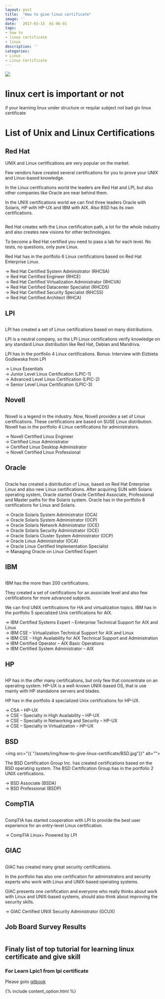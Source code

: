 ```yaml
---
layout: post
title:  "How to give linux certificate"
image: ''
date:   2017-03-15  01-06-01
tags:
- how to
- linux certificate
- linux
description: ''
categories:
- Linux
- Linux Certificate  
---
```



<img src="{{ site.url }}/assets/img/how-to-give-linux-certificate/Linux-Certifications.jpg">

# linux cert is important or not

if your learning linux under structure or reqular subject not bad giv linux certificate

# List of Unix and Linux Certifications

## Red Hat
UNIX and Linux certifications are very popular on the market.

Few vendors have created several certifications for you to prove your UNIX and Linux-based knowledge.

In the Linux certifications world the leaders are Red Hat and LPI, but also other companies like Oracle are near behind them.

In the UNIX certifications world we can find three leaders Oracle with Solaris, HP with HP-UX and IBM with AIX. Also BSD has its own certifications.

<img src="{{ site.url }}/assets/img/how-to-give-linux-certificate/redhat.jpg" alt="">


Red Hat creates with the Linux certification path, a lot for the whole industry and also creates new visions for other technologies.

To become a Red Hat certified you need to pass a lab for each level. No tests, no questions, only pure Linux.

Red Hat has in the portfolio 6 Linux certifications based on Red Hat Enterprise Linux.

→ Red Hat Certified System Administrator (RHCSA)<br>
→ Red Hat Certified Engineer (RHCE)<br>
→ Red Hat Certified Virtualization Administrator (RHCVA)<br>
→ Red Hat Certified Datacenter Specialist (RHCDS)<br>
→ Red Hat Certified Security Specialist (RHCSS)<br>
→ Red Hat Certified Architect (RHCA)<br>

## LPI

<img src="{{ site.url }}/assets/img/how-to-give-linux-certificate/LPI.png" alt="">

LPI has created a set of Linux certifications based on many distributions.

LPI is a neutral company, so the LPI Linux certifications verify knowledge on any standard Linux distribution like Red Hat, Debian and Mandriva.

LPI has in the portfolio 4 Linux certifications.
Bonus: Interview with Elzbieta Godlewska from LPI

→ Linux Essentials<br>
→ Junior Level Linux Certification (LPIC-1)<br>
→ Advanced Level Linux Certification (LPIC-2)<br>
→ Senior Level Linux Certification (LPIC-3)<br>

## Novell

<img src="{{ site.url }}/assets/img/how-to-give-linux-certificate/Novell.jpg" alt="">

Novell is a legend in the industry. Now, Novell provides a set of Linux certifications. These certifications are based on SUSE Linux distribution.
Novell has in the portfolio 4 Linux certifications for administrators.

→ Novell Certified Linux Engineer<br>
→ Certified Linux Administrator<br>
→ Certified Linux Desktop Administrator<br>
→ Novell Certified Linux Professional<br>

## Oracle

<img src="{{ site.url }}/assets/img/how-to-give-linux-certificate/logo_oracle.jpg" alt="">

Oracle has created a distribution of Linux, based on Red Hat Enterprise Linux and also new Linux certifications.
After acquiring SUN with Solaris operating system, Oracle started Oracle Certified Associate, Professional and Master paths for the Solaris system.
Oracle has in the portfolio 8 certifications for Linux and Solaris.

→ Oracle Solaris System Administrator (OCA)<br>
→ Oracle Solaris System Administrator (OCP)<br>
→ Oracle Solaris Network Administrator (OCE)<br>
→ Oracle Solaris Security Administrator (OCE)<br>
→ Oracle Solaris Cluster System Administrator (OCP)<br>
→ Oracle Linux Administrator (OCA)<br>
→ Oracle Linux Certified Implementation Specialist<br>
→ Managing Oracle on Linux Certified Expert<br>


## IBM

<img src="{{ site.url }}/assets/img/how-to-give-linux-certificate/IBM.jpg" alt="">



IBM has the more than 200 certifications.

They created a set of certifications for an associate level and also few certifications for more advanced subjects.

We can find UNIX certifications for HA and virtualization topics.
IBM has in the portfolio 5 specialized Unix certifications for AIX.

→ IBM Certified Systems Expert – Enterprise Technical Support for AIX and Linux<br>
→ IBM CSE – Virtualization Technical Support for AIX and Linux<br>
→ IBM CSE – High Availability for AIX Technical Support and Administration<br>
→ IBM Certified Operator – AIX Basic Operations<br>
→ IBM Certified System Administrator – AIX<br>

## HP

<img src="{{ site.url }}/assets/img/how-to-give-linux-certificate/HP.jpg" alt="">

HP has in the offer many certifications, but only few that concentrate on an operating system. HP-UX is a well-known UNIX-based OS, that is use mainly with HP standalone servers and blades.

HP has in the portfolio 4 specialized Unix certifications for HP-UX.

→ CSA – HP-UX<br> 
→ CSE – Specialty in High Availability – HP-UX<br> 
→ CSE – Specialty in Networking and Security – HP-UX<br> 
→ CSE – Specialty in Virtualization – HP-UX<br>

## BSD

<img src="{{ "/assets/img/how-to-give-linux-certificate/BSD.jpg"}}" alt="">

The BSD Certification Group Inc. has created certifications based on the BSD operating system.
The BSD Certification Group has in the portfolio 2 UNIX certifications.

→ BSD Associate (BSDA)<br>
→ BSD Professional (BSDP)<br>

## CompTIA

<img src="{{ site.url }}/assets/img/how-to-give-linux-certificate/comptia.jpg" alt="">

CompTIA has started cooperation with LPI to provide the best user experience for an entry-level Linux certification.

→ CompTIA Linux+ Powered by LPI

## GIAC

<img src="{{ site.url }}/assets/img/how-to-give-linux-certificate/GIAC.jpg" alt="">

GIAC has created many great security certifications.

In the portfolio has also one certification for administrators and security experts who work with Linux and UNIX-based operating systems.

GIAC presents one certification and everyone who really thinks about work with Linux and UNIX-based systems, should also think about improving the security skills.

→ GIAC Certified UNIX Security Administrator (GCUX)

## Job Board Survey Results

<img src="{{ site.url }}/assets/img/how-to-give-linux-certificate/best.png" alt="">

## Finaly list of top tutorial for learning linux certificate and give skill

### For Learn Lpic1 from lpi certificate 

Please goto <a target="_blank" href="https://jadi.gitbooks.io/lpic1/content/">gitbook</a>


{% include content_option.html %}
